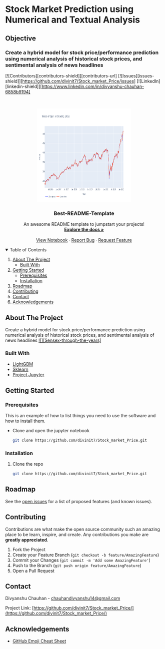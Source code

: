 # Stock Market Prediction using  Numerical and Textual Analysis
## Objective
### Create a hybrid model for stock price/performance  prediction using numerical analysis of historical stock prices, and  sentimental analysis of news headlines  




<!-- PROJECT SHIELDS -->
[![Contributors][contributors-shield]][contributors-url]
[![Issues][issues-shield]][https://github.com/divinit7/Stock_market_Price/issues]
[![LinkedIn][linkedin-shield]][https://www.linkedin.com/in/divyanshu-chauhan-6858b9194]



<!-- PROJECT LOGO -->
<br />
<p align="center">
  <a href="https://github.com/divinit7/Stock_market_Price/">
    <img src="newplot.png" alt="Logo" width="300" height="300">
  </a>

  <h3 align="center">Best-README-Template</h3>

  <p align="center">
    An awesome README template to jumpstart your projects!
    <br />
    <a href="https://github.com/othneildrew/Best-README-Template"><strong>Explore the docs »</strong></a>
    <br />
    <br />
    <a href="https://github.com/divinit7/Stock_market_Price/blob/main/News%20based%20stock%20price%20prediction.ipynb">View Notebook</a>
    ·
    <a href="https://github.com/divinit7/Stock_market_Price/issues">Report Bug</a>
    ·
    <a href="https://github.com/divinit7/Stock_market_Price/issues">Request Feature</a>
  </p>
</p>



<!-- TABLE OF CONTENTS -->
<details open="open">
  <summary>Table of Contents</summary>
  <ol>
    <li>
      <a href="#about-the-project">About The Project</a>
      <ul>
        <li><a href="#built-with">Built With</a></li>
      </ul>
    </li>
    <li>
      <a href="#getting-started">Getting Started</a>
      <ul>
        <li><a href="#prerequisites">Prerequisites</a></li>
        <li><a href="#installation">Installation</a></li>
      </ul>
    </li>
    <li><a href="#roadmap">Roadmap</a></li>
    <li><a href="#contributing">Contributing</a></li>
    <li><a href="#contact">Contact</a></li>
    <li><a href="#acknowledgements">Acknowledgements</a></li>
  </ol>
</details>



<!-- ABOUT THE PROJECT -->
## About The Project
Create a hybrid model for stock price/performance  prediction using numerical analysis of historical stock prices, and  sentimental analysis of news headlines
[![][Sensex-through-the-years]](https://github.com/divinit7/Stock_market_Price/newplot.png)




### Built With

* [LightGBM](https://lightgbm.readthedocs.io/en/latest/)
* [Sklearn](https://scikit-learn.org/)
* [Project Jupyter](https://jupyter.org/)



<!-- GETTING STARTED -->
## Getting Started


### Prerequisites

This is an example of how to list things you need to use the software and how to install them.
* Clone and open the jupyter notebook
  ```sh
  git clone https://github.com/divinit7/Stock_market_Price.git
   ```

### Installation

1. Clone the repo
   ```sh
   git clone https://github.com/divinit7/Stock_market_Price.git
   ```


<!-- ROADMAP -->
## Roadmap

See the [open issues](https://github.com/divinit7/Stock_market_Price/issues) for a list of proposed features (and known issues).



<!-- CONTRIBUTING -->
## Contributing

Contributions are what make the open source community such an amazing place to be learn, inspire, and create. Any contributions you make are **greatly appreciated**.

1. Fork the Project
2. Create your Feature Branch (`git checkout -b feature/AmazingFeature`)
3. Commit your Changes (`git commit -m 'Add some AmazingFeature'`)
4. Push to the Branch (`git push origin feature/AmazingFeature`)
5. Open a Pull Request



<!-- CONTACT -->
## Contact

Divyanshu Chauhan - chauhandivyanshu14@gmail.com

Project Link: [https://github.com/divinit7/Stock_market_Price/](https://github.com/divinit7/Stock_market_Price/)



<!-- ACKNOWLEDGEMENTS -->
## Acknowledgements
* [GitHub Emoji Cheat Sheet](https://www.webpagefx.com/tools/emoji-cheat-sheet)




